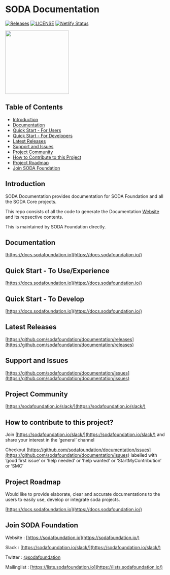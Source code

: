 # SODA Documentation

[![Releases](https://img.shields.io/github/release/sodafoundation/documentation/all.svg?style=flat-square)](https://github.com/sodafoundation/documentation/releases)
[![LICENSE](https://img.shields.io/github/license/sodafoundation/documentation.svg?style=flat-square)](https://github.com/sodafoundation/documentation/blob/master/LICENSE)
[![Netlify Status](https://api.netlify.com/api/v1/badges/906dc6ab-8f72-4d7e-ae9f-93326086589b/deploy-status)](https://app.netlify.com/sites/soda-docs/deploys)

<img src="https://sodafoundation.io/wp-content/uploads/2020/01/SODA_logo_outline_color_800x800.png" width="200" height="200">  

## Table of Contents  

* [Introduction](#introduction)  
* [Documentation](#documentation)  
* [Quick Start - For Users](#quick-start---to-useexperience)
* [Quick Start - For Developers](#quick-start---to-develop)
* [Latest Releases](#latest-releases)  
* [Support and Issues](#support-and-issues)  
* [Project Community](#project-community)
* [How to Contribute to this Project](#how-to-contribute-to-this-project)
* [Project Roadmap](#project-roadmap)  
* [Join SODA Foundation](#join-soda-foundation)  

## Introduction

SODA Documentation provides documentation for SODA Foundation and all the SODA Core projects.

This repo consists of all the code to generate the Documentation [Website](https://docs.sodafoundation.io/) and its repsective contents.

This is maintained by SODA Foundation directly.

## Documentation

[https://docs.sodafoundation.io](https://docs.sodafoundation.io/)

## Quick Start - To Use/Experience

[https://docs.sodafoundation.io](https://docs.sodafoundation.io/)

## Quick Start - To Develop

[https://docs.sodafoundation.io](https://docs.sodafoundation.io/)

## Latest Releases

[https://github.com/sodafoundation/documentation/releases](https://github.com/sodafoundation/documentation/releases)

## Support and Issues

[https://github.com/sodafoundation/documentation/issues](https://github.com/sodafoundation/documentation/issues)

## Project Community

[https://sodafoundation.io/slack/](https://sodafoundation.io/slack/)

## How to contribute to this project?

Join [https://sodafoundation.io/slack/](https://sodafoundation.io/slack/) and share your interest in the ‘general’ channel

Checkout [https://github.com/sodafoundation/documentation/issues](https://github.com/sodafoundation/documentation/issues) labelled with ‘good first issue’ or ‘help needed’ or ‘help wanted’ or ‘StartMyContribution’ or ‘SMC’

## Project Roadmap

Would like to provide elaborate, clear and accurate documentations to the users to easily use, develop or integrate soda projects.

[https://docs.sodafoundation.io](https://docs.sodafoundation.io/)

## Join SODA Foundation

Website : [https://sodafoundation.io](https://sodafoundation.io/)

Slack  : [https://sodafoundation.io/slack/](https://sodafoundation.io/slack/)

Twitter  : [@sodafoundation](https://twitter.com/sodafoundation)

Mailinglist  : [https://lists.sodafoundation.io](https://lists.sodafoundation.io/)
